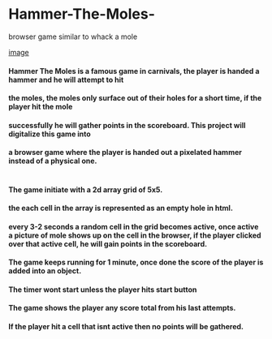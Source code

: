 # Hammer-The-Moles-
browser game similar to whack a mole



[image](https://www.alamy.com/stock-photo-a-whacking-game-at-carnival-82403126.html?imageid=A97C2ED6-B580-4298-8AF1-0C9B9B2C9922&pn=1&searchId=a563ffd7502e5c332b90a809e98fa87d&searchtype=0)
#### Hammer The Moles is a famous game in carnivals, the player is handed a hammer and he will attempt to hit
#### the moles, the moles only surface out of their holes for a short time, if the player hit the mole
#### successfully he will gather points in the scoreboard. This project will digitalize this game into
#### a browser game where the player is handed out a pixelated hammer instead of a physical one.
#
#
#### The game initiate with a 2d array grid of 5x5.
#### the each cell in the array is represented as an empty hole in html.
#### every 3-2 seconds a random cell in the grid becomes active, once active a picture of mole shows up on the cell in the browser, if the player clicked over that active cell, he will gain points in the scoreboard.
#### The game keeps running for 1 minute, once done the score of the player is added into an object.
#### The timer wont start unless the player hits start button
#### The game shows the player any score total from his last attempts.

#### If the player hit a cell that isnt active then no points will be gathered.



